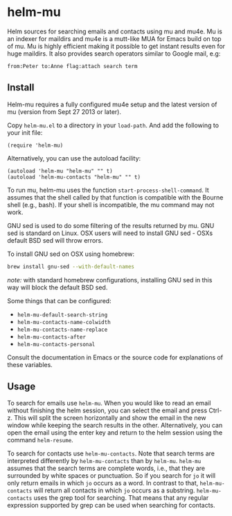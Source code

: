 helm-mu
=======

Helm sources for searching emails and contacts using mu and mu4e.  Mu is an indexer for maildirs and mu4e is a mutt-like MUA for Emacs build on top of mu.  Mu is highly efficient making it possible to get instant results even for huge maildirs.  It also provides search operators similar to Google mail, e.g:

    from:Peter to:Anne flag:attach search term

## Install

Helm-mu requires a fully configured mu4e setup and the latest version of mu (version from Sept 27 2013 or later).

Copy `helm-mu.el` to a directory in your `load-path`.  And add the following to your init file:

    (require 'helm-mu)

Alternatively, you can use the autoload facility:

    (autoload 'helm-mu "helm-mu" "" t)
    (autoload 'helm-mu-contacts "helm-mu" "" t)

To run mu, helm-mu uses the function `start-process-shell-command`.  It assumes that the shell called by that function is compatible with the Bourne shell (e.g., bash).  If your shell is incompatible, the mu command may not work.

GNU sed is used to do some filtering of the results returned by mu.  GNU sed is standard on Linux. OSX users will need to install GNU sed - OSXs default BSD sed will throw errors.

To install GNU sed on OSX using homebrew:

```sh
brew install gnu-sed --with-default-names
```

*note:* with standard homebrew configurations, installing GNU sed in this way will block the default BSD sed.

Some things that can be configured:

- `helm-mu-default-search-string`
- `helm-mu-contacts-name-colwidth`
- `helm-mu-contacts-name-replace`
- `helm-mu-contacts-after`
- `helm-mu-contacts-personal`

Consult the documentation in Emacs or the source code for explanations of these variables.

## Usage

To search for emails use `helm-mu`.  When you would like to read an email without finishing the helm session, you can select the email and press Ctrl-z.  This will split the screen horizontally and show the email in the new window while keeping the search results in the other.  Alternatively, you can open the email using the enter key and return to the helm session using the command `helm-resume`.

To search for contacts use `helm-mu-contacts`.  Note that search terms are interpreted differently by `helm-mu-contacts` than by `helm-mu`.  `helm-mu` assumes that the search terms are complete words, i.e., that they are surrounded by white spaces or punctuation.  So if you search for `jo` it will only return emails in which `jo` occurs as a word.  In contrast to that, `helm-mu-contacts` will return all contacts in which `jo` occurs as a substring.  `helm-mu-contacts` uses the grep tool for searching.  That means that any regular expression supported by grep can be used when searching for contacts.
